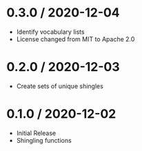 
# 0.3.0 / 2020-12-04

  * Identify vocabulary lists
  * License changed from MIT to Apache 2.0

# 0.2.0 / 2020-12-03

  * Create sets of unique shingles

# 0.1.0 / 2020-12-02

  * Initial Release
  * Shingling functions
